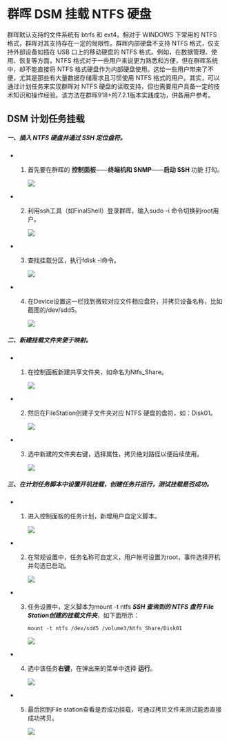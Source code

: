 # 群晖 DSM 挂载 NTFS 硬盘

群晖默认支持的文件系统有 btrfs 和 ext4。相对于 WINDOWS 下常用的 NTFS 格式，群晖对其支持存在一定的局限性。群晖内部硬盘不支持 NTFS 格式，仅支持外部设备如插在 USB 口上的移动硬盘的 NTFS 格式。例如，在数据管理、使用、恢复等方面，NTFS 格式对于一些用户来说更为熟悉和方便，但在群晖系统中，却不能直接将 NTFS 格式硬盘作为内部硬盘使用。这给一些用户带来了不便，尤其是那些有大量数据存储需求且习惯使用 NTFS 格式的用户。其实，可以通过计划任务来实现群晖对 NTFS 硬盘的读取支持，但也需要用户具备一定的技术知识和操作经验。该方法在群晖918+的7.2.1版本实践成功，供各用户参考。

## DSM 计划任务挂载

##### 一、插入 NTFS 硬盘并通过 SSH 定位盘符。

- 1. 首先要在群晖的 **控制面板**——**终端机和 SNMP**——**启动 SSH** 功能 打勾。

     ![](https://webp.nas-u.top/Nasu_241027220724.png)

- 2. 利用ssh工具（如FinalShell）登录群晖，输入sudo -i 命令切换到root用户。

     ![](https://webp.nas-u.top/Nasu_241027220217.png)

  

- 3. 查找挂载分区，执行fdisk -l命令。

     ![](https://webp.nas-u.top/Nasu_241027220520.png)

- 4. 在Device设置这一栏找到微软对应文件相应盘符，并拷贝设备名称，比如截图的/dev/sdd5。

     ![](https://webp.nas-u.top/Nasu_241027215806.png)

##### 二、新建挂载文件夹便于映射。

- 1. 在控制面板新建共享文件夹，如命名为Ntfs_Share。

     ![](https://webp.nas-u.top/Nasu_241027221414.png)

- 2. 然后在FileStation创建子文件夹对应 NTFS 硬盘的盘符，如：Disk01。

     ![](https://webp.nas-u.top/Nasu_241027222018.png)

- 3. 选中新建的文件夹右键，选择属性，拷贝绝对路径以便后续使用。

     ![](https://webp.nas-u.top/Nasu_241027222316.png)

##### 三、在计划任务脚本中设置开机挂载，创建任务并运行，测试挂载是否成功。

- 1. 进入控制面板的任务计划，新增用户自定义脚本。

     ![](https://webp.nas-u.top/Nasu_241027222620.png)

- 2. 在常规设置中，任务名称可自定义，用户帐号设置为root，事件选择开机并勾选已启动。

     ![](https://webp.nas-u.top/Nasu_241027222720.png)

- 3. 任务设置中，定义脚本为mount -t ntfs  ***SSH 查询到的 NTFS 盘符*** ***File Station创建的挂载文件夹***，如下面所示：

     ```
     mount -t ntfs /dev/sdd5 /volume3/Ntfs_Share/Disk01
     ```

     ![](https://webp.nas-u.top/Nasu_241027223221.png)

- 4. 选中该任务**右键**，在弹出来的菜单中选择 **运行**。

     ![](https://webp.nas-u.top/Nasu_241027223452.png)

- 5. 最后回到File station查看是否成功挂载，可通过拷贝文件来测试能否直接成功拷贝。

     ![](https://webp.nas-u.top/Nasu_241027224931.png)

     


